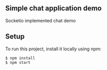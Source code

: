 ## Simple chat application demo

Socketio implemented chat demo

## Setup
To run this project, install it locally using npm:

```
$ npm install
$ npm start
```
